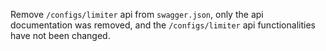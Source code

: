 Remove `/configs/limiter` api from `swagger.json`, only the api documentation was removed,
and the `/configs/limiter` api functionalities have not been changed.
